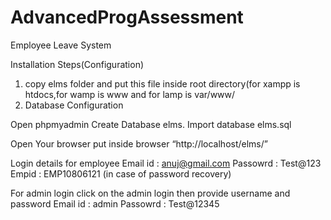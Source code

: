 # AdvancedProgAssessment
Employee Leave System

Installation Steps(Configuration)
1. copy elms folder and put this file inside root directory(for xampp is htdocs,for wamp is www and for lamp is var/www/
2. Database Configuration

Open phpmyadmin
Create Database elms.
Import database elms.sql

Open Your browser put inside browser “http://localhost/elms/”

Login details for employee
  Email id : anuj@gmail.com
  Passowrd : Test@123
  Empid : EMP10806121 (in case of password recovery)

For admin login click on the admin login then provide username and password
  Email id : admin
  Passowrd : Test@12345
